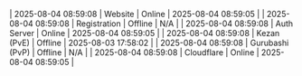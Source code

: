 | 2025-08-04 08:59:08 | Website | Online | 2025-08-04 08:59:05 |
| 2025-08-04 08:59:08 | Registration | Offline | N/A |
| 2025-08-04 08:59:08 | Auth Server | Online | 2025-08-04 08:59:05 |
| 2025-08-04 08:59:08 | Kezan (PvE) | Offline | 2025-08-03 17:58:02 |
| 2025-08-04 08:59:08 | Gurubashi (PvP) | Offline | N/A |
| 2025-08-04 08:59:08 | Cloudflare | Online | 2025-08-04 08:59:05 |
